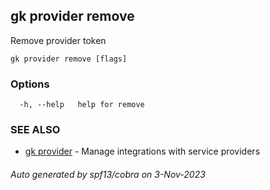 ## gk provider remove

Remove provider token

```
gk provider remove [flags]
```

### Options

```
  -h, --help   help for remove
```

### SEE ALSO

* [gk provider](gk_provider.md)	 - Manage integrations with service providers

###### Auto generated by spf13/cobra on 3-Nov-2023
